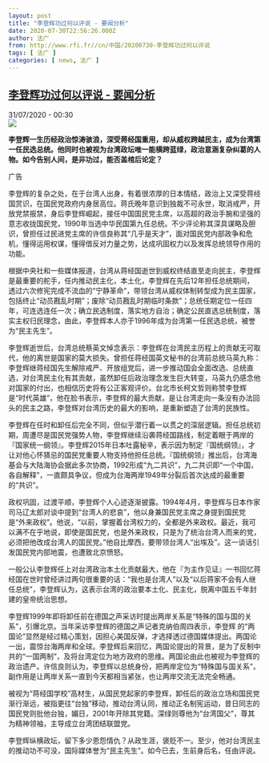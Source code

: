 ```yaml
---
layout: post
title: "李登辉功过何以评说 - 要闻分析"
date: 2020-07-30T22:56:26.000Z
author: 法广
from: http://www.rfi.fr//cn/中国/20200730-李登辉功过何以评说
tags: [ 法广 ]
categories: [ news, 法广 ]
---
```

<!--1596149786000-->
[李登辉功过何以评说 - 要闻分析](http://www.rfi.fr//cn/%E4%B8%AD%E5%9B%BD/20200730-%E6%9D%8E%E7%99%BB%E8%BE%89%E5%8A%9F%E8%BF%87%E4%BD%95%E4%BB%A5%E8%AF%84%E8%AF%B4)
------

<div>
<div>31/07/2020 - 00:30</div><img src="https://s.rfi.fr/media/display/28a7c560-d2b4-11ea-8cb2-005056bff430/w:310/p:16x9/2020-07-30T124428Z_2129799333_RC2O3I9643HG_RTRMADP_3_TAIWAN-LEE.JPG"><p><strong>李登辉一生历经政治惊涛骇浪，深受蒋经国重用，却从威权跨越民主，成为台湾第一任民选总统。他同时也被视为台湾政坛唯一能横跨蓝绿，政治意涵复杂纠葛的人物。如今告别人间，是非功过，能否盖棺后论定？</strong></p><div class="t-content__body u-clearfix"><div class="m-interstitial"><div class="m-interstitial__ad"><divclass="m-block-ad "data-tms-ad-type="box"data-tms-ad-status="idle"data-tms-ad-pos="1"><div class="m-block-ad__label"><span class="m-block-ad__label__text">广告</span></div><div class="m-block-ad__content"></div></div></div></div><p>李登辉的复杂之处，在于台湾人出身，有着很浓厚的日本情结，政治上又深受蒋经国赏识，在国民党政府内身居高位。蒋氏晚年意识到独裁不可永世，取消戒严，开放党禁报禁，身后李登辉崛起，接任中国国民党主席，以高超的政治手腕和坚强的意志收拢国民党，1990年当选中华民国第九任总统。不少评论称其深具谋略及胆识，曾担任过民进党主席的许信良称其“几乎是天才”，面对国民党内部政争和危机，懂得运用权谋，懂得借反对力量之势，达成巩固权力以及发挥总统领导作用的功能。</p><p>根据中央社和一些媒体报道，台湾从蒋经国逝世到威权终结直至走向民主，李登辉是最重要的舵手，任内推动民主化，本土化，李登辉在先后12年担任总统期间，透过六次修宪完成不流血的“宁静革命”，带领台湾从威权体制转型成为民主国家，包括终止“动员戡乱时期”；废除“动员戡乱时期临时条款”；总统任期定位一任四年，可连选连任一次；确立民选制度，落实地方自治；确定公民直选总统制度，落实主权归民理念，由此，李登辉本人亦于1996年成为台湾第一任民选总统，被誉为“民主先生”。</p><p>李登辉逝世后，台湾总统蔡英文悼念表示：李登辉在台湾民主历程上的贡献无可取代，他的离世是国家的莫大损失。曾担任蒋经国英文秘书的台湾前总统马英九称：李登辉继蒋经国先生解除戒严、开放组党后，进一步推动国会全面改选、总统直选，对台湾民主化有其贡献，虽然卸任后政治理念发生巨大转变，马英九仍感念他对国家的付出，也相信历史将有公正客观评价。台北市长柯文哲则称赞李登辉是“时代英雄”，他在脸书表示，李登辉的最大贡献，是让台湾走向一条没有办法回头的民主之路，李登辉对台湾历史的最大的影响，是重新塑造了台湾的民族性。</p><p>李登辉在任时和卸任后完全不同，但似乎潜行着一以贯之的深层逻辑。担任总统初期，周遭尽是国民党强势人物，李登辉继续沿袭蒋经国路线，制定着眼于两岸的『国家统一纲领』。李登辉2015年日本吐露秘辛，表示因为制定『国统纲领』，才让对他心怀猜忌的国民党重要人物支持他担任总统。『国统纲领』推出后，台湾海基会与大陆海协会据此多次协商，1992形成“九二共识”，九二共识即“一个中国，各自解释”，一直颇具争议，但成为台海两岸1949年分裂后首次达成的最重要的“共识”。</p><p>政权巩固，过渡平顺，李登辉个人心迹逐渐披露。1994年4月，李登辉与日本作家司马辽太郎对谈中提到“台湾人的悲哀”，他以身兼国民党主席之身提到国民党是“外来政权”。他说，“以前，掌握着台湾权力的，全都是外来政权。最近，我可以满不在乎地说，即使是国民党，也是外来政权，只是为了统治台湾人而来的党，必须把他改成台湾人的国民党。”他自比摩西，要带领台湾人“出埃及”。这一谈话引发国民党内部地震，也遭致北京愤怒。</p><p>一般公认李登辉任上对台湾政治本土化贡献最大，他在『为主作见证』一书回忆蒋经国在世时曾经讲过两句很重要的话：“我也是台湾人”以及“以后蒋家不会有人继任总统”，李登辉认为，这表示台湾的政治要本土化、民主化，脱离中国五千年封建的皇帝统治思想。</p><p>李登辉1999年即将卸任前在德国之声采访时提出两岸关系是“特殊的国与国的关系”，引爆北京。当年采访李登辉的德国之声记者克纳伯周四表示，李登辉 的“两国论”显然是经过精心策划，因担心美国反弹，才选择透过德国媒体提出。两国论一出，震惊台海两岸和全球。李登辉后来回忆，两国论提出的背景，是为了反制中共的“一国两制”，及将台湾定位为地方政府的思维。两国论由此也被视为李登辉的政治遗产。许信良则认为，李登辉以总统身份，把两岸定位为“特殊国与国关系”，副作用是让两岸关系一直到今天都相当紧张，也让两岸交流无法完全畅通。</p><p>被视为“蒋经国学校”高材生，从国民党起家的李登辉，卸任后的政治立场和国民党渐行渐远，被指更往“台独”移动，推动台湾认同，推动正名制宪运动，昔日同志的国民党则批他台独，媚日，2001年开除其党籍。深绿则尊他为“台湾国父”，尊其为精神领袖，主导成立台湾团结联盟党。</p><p>李登辉纵横政坛，留下多少恩怨情仇？从政生涯，褒贬不一。至少，他对台湾民主的推动功不可没，国际媒体誉为“民主先生”。如今已去，生前身后名，任由评说。</p><p> </p><div class="o-self-promo o-self-promo--nl o-self-promo--hidden" data-selfpromo-newsletter></div><div class="o-self-promo o-self-promo--app o-self-promo--hidden" data-selfpromo-app></div></div>
</div>
